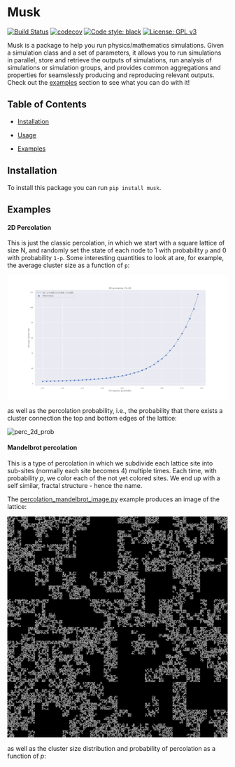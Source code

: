 # Musk

[![Build Status](https://travis-ci.com/alansammarone/musk.svg?branch=master)](https://travis-ci.com/alansammarone/musk)
[![codecov](https://codecov.io/gh/alansammarone/musk/branch/master/graph/badge.svg)](https://codecov.io/gh/alansammarone/musk)
[![Code style: black](https://img.shields.io/badge/code%20style-black-000000.svg)](https://github.com/psf/black)
[![License: GPL v3](https://img.shields.io/badge/License-GPLv3-blue.svg)](https://www.gnu.org/licenses/gpl-3.0)



Musk is a package to help you run physics/mathematics simulations. Given a simulation class and a set of parameters, it allows you to run simulations in parallel, store and retrieve the outputs of simulations, run analysis of simulations or simulation groups, and provides common aggregations and properties for seamslessly producing and reproducing  relevant outputs. Check out the  [examples](#examples) section to see what you can do with it! 

## Table of Contents

- [Installation](#installation)

- [Usage](#usage)

- [Examples](#examples)

  

## Installation
To install this package you can run `pip install musk`.

## Examples

#### 2D Percolation

This is just the classic percolation, in which we start with a square lattice of size N, and randomly set the state of each node to 1 with probability `p` and 0 with probability `1-p`. Some interesting quantities to look at are, for example, the average cluster size as a function of `p`:

![perc_2d_cluster_size](examples/images/perc_2d_cluster_size.png)  

as well as the percolation probability, i.e., the probability that there exists a cluster connection the top and bottom edges of the lattice:

![perc_2d_prob](/Users/alansammarone/Code/musk/examples/images/perc_2d_prob.png)

#### Mandelbrot percolation

This is a type of percolation in which we subdivide each lattice site into sub-sites (normally each site becomes 4) multiple times. Each time, with probability *p*, we color each of the not yet colored sites. We end up with a self similar, fractal structure - hence the name.

The [percolation_mandelbrot_image.py](examples/percolation_mandelbrot_image.py) example produces an image of the lattice:

![mandelbrot_percolation](examples/images/mandelbrot_percolation.png)

as well as the cluster size distribution and probability of percolation as a function of *p*:



